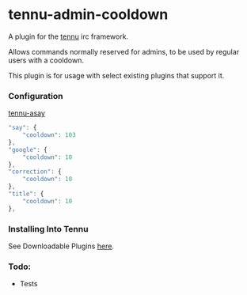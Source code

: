 # tennu-admin-cooldown

A plugin for the [tennu](https://github.com/Tennu/tennu) irc framework.

Allows commands normally reserved for admins, to be used by regular users with a cooldown.

This plugin is for usage with select existing plugins that support it.


### Configuration

[tennu-asay](https://github.com/LordWingZero/tennu-asay)
```javascript
"say": {
    "cooldown": 103
},
"google": {
    "cooldown": 10
},
"correction": {
    "cooldown": 10
},
"title": {
    "cooldown": 10
},
```

### Installing Into Tennu

See Downloadable Plugins [here](https://tennu.github.io/plugins/).

### Todo:

- Tests